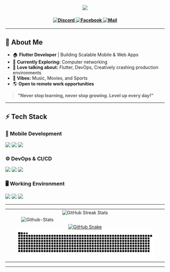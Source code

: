 <!-- Typing SVG -->
<p align="center">
  <a href="https://github.com/DenverCoder1/readme-typing-svg">
    <img src="https://readme-typing-svg.herokuapp.com?lines=Mobile+Application+Developer;Building+Scalable+Apps;Tech+Enthusiast;Loves+Music%2C+Movies%2C+and+Travel;&center=true&width=600&height=40">
  </a>
</p>  

<h4 align="center">
    <a href="https://www.discord.com/users/917055232083640341" target="_blank">
        <img alt="Discord"
            src="https://img.shields.io/badge/Discord-3e68d7?style=for-the-badge&logo=discord&logoColor=c0caf5&labelColor=394b70" />
    </a>
    <a href="https://fb.com/arun.chapagai.00" target="_blank">
        <img alt="Facebook"
            src="https://img.shields.io/badge/Facebook-3e68d7?style=for-the-badge&logo=facebook&logoColor=c0caf5&labelColor=394b70" />
    </a>
    <a href="mailto:mail.arunchapagain@gmail.com" target="_blank">
        <img alt="Mail"
            src="https://img.shields.io/badge/Mail-3e68d7?style=for-the-badge&logo=gmail&logoColor=c0caf5&labelColor=394b70" />
    </a>
</h4>

---

## **👦 About Me**  
- 🏠 **Flutter Developer** | Building Scalable Mobile & Web Apps 
- 🚀 **Currently Exploring:** Computer networking
- 💬 **Love talking about:** Flutter, DevOps, Creatively crashing production environments
- 🎵 **Vibes:** Music, Movies, and Sports
- 🌎 **Open to remote work opportunities**  

> **"Never stop learning, never stop growing. Level up every day!"**  

---

## **⚡ Tech Stack**  

### **📲 Mobile Development**  
<p align="left">
    <img src="https://img.shields.io/badge/Flutter-%2302569B.svg?style=for-the-badge&logo=flutter&logoColor=white" />
    <img src="https://img.shields.io/badge/Dart-%230175C2.svg?style=for-the-badge&logo=dart&logoColor=white" />
    <img src="https://img.shields.io/badge/Kotlin-%2302569B.svg?style=for-the-badge&logo=kotlin&logoColor=white" />
</p>

### **⚙️ DevOps & CI/CD**  
<p align="left">
    <img src="https://img.shields.io/badge/Github Actions-%232C3E50.svg?style=for-the-badge&logo=githubactions&logoColor=white" />
    <img src="https://img.shields.io/badge/Codemagic-%23ff3cb4.svg?style=for-the-badge&logo=codemagic&logoColor=white" />
    <img src="https://img.shields.io/badge/Shorebird-%2300758F.svg?style=for-the-badge&logo=flutter&logoColor=white" />
</p>

### **🖥️ Working Environment**  
<p align="left">
    <img src="https://img.shields.io/badge/Arch%20Linux-%231793D1.svg?style=for-the-badge&logo=archlinux&logoColor=white" />
    <img src="https://img.shields.io/badge/Hyprland-%2300758F.svg?style=for-the-badge&logo=wayland&logoColor=white" />
    <img src="https://img.shields.io/badge/Android%20Studio-%23323330.svg?style=for-the-badge&logo=android-studio&logoColor=green" />
</p>

---


<table>
    <tr>
          <td colspan="3" align="center"> 
            <picture>
                <source media="(prefers-color-scheme: dark)" srcset="https://streak-stats.demolab.com/?user=arunchapagain&theme=tokyonight&layout=compact">
                <img src="https://streak-stats.demolab.com/?user=arunchapagain&theme=default&layout=compact" alt="GitHub Streak Stats" />
            </picture>
        </td>
    </tr>
    <tr>
        <td align="center">
            <picture>
                <source media="(prefers-color-scheme: dark)" srcset="https://github-readme-stats.vercel.app/api?username=arunchapagain&show_icons=true&theme=tokyonight" />
                <img alt="Github-Stats"
                     src="https://github-readme-stats.vercel.app/api?username=arunchapagain&show_icons=true&theme=default" />
            </picture>
        </td>
        <td rowspan="2" align="center">
            <picture>
                <source media="(prefers-color-scheme: dark)" srcset="https://github-readme-stats.vercel.app/api/top-langs?username=arunchapagain&show_icons=true&theme=tokyonight" />
                <img alt="Most-Used-Language"
                     src="https://github-readme-stats.vercel.app/api/top-langs?username=arunchapagain&show_icons=true&theme=default" />
            </picture>
        </td>
    </tr>
    <tr>
        <td colspan="3" align="center">
            <a href="https://github.com/arunchapagain#gh-light-mode-only">
                <img src="https://raw.githubusercontent.com/arunchapagain/arunchapagain/output/github-contribution-grid-snake-default.svg#gh-light-mode-only" alt="GitHub Snake" width="90%"/>
            </a>
            <a href="https://github.com/arunchapagain#gh-dark-mode-only">
                <img src="https://raw.githubusercontent.com/arunchapagain/arunchapagain/output/github-contribution-grid-snake-dark.svg#gh-dark-mode-only" alt="GitHub Snake" width="90%"/>
            </a>
        </td>
    </tr>
</table>

---